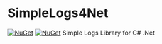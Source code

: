 # SimpleLogs4Net
[![NuGet](https://img.shields.io/nuget/dt/SimpleLogs4Net.svg?style=for-the-badge&logo=appveyor)](https://www.nuget.org/packages/SimpleLogs4Net)
[![NuGet](https://img.shields.io/nuget/V/SimpleLogs4Net.svg?style=for-the-badge&logo=appveyor)](https://www.nuget.org/packages/SimpleLogs4Net)
Simple Logs Library for C# .Net 
